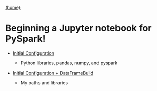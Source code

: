 [(home)](https://dmerz75.github.io/spark2_dfanalysis)

# Beginning a Jupyter notebook for PySpark!

- [Initial Configuration](Initial_Configuration.md)
    - Python libraries, pandas, numpy, and pyspark

- [Initial Configuration + DataFrameBuild](Standard_Configs.html)
    - My paths and libraries 
